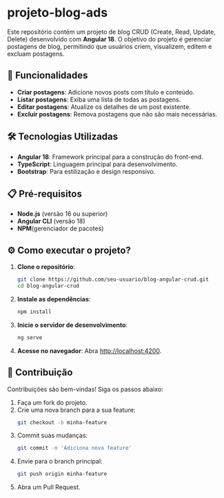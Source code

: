 # projeto-blog-ads

Este repositório contém um projeto de blog CRUD (Create, Read, Update, Delete) desenvolvido com **Angular 18**. O objetivo do projeto é gerenciar postagens de blog, permitindo que usuários criem, visualizem, editem e excluam postagens.

## 🚀 Funcionalidades

- **Criar postagens**: Adicione novos posts com título e conteúdo.
- **Listar postagens**: Exiba uma lista de todas as postagens.
- **Editar postagens**: Atualize os detalhes de um post existente.
- **Excluir postagens**: Remova postagens que não são mais necessárias.

## 🛠️ Tecnologias Utilizadas

- **Angular 18**: Framework principal para a construção do front-end.
- **TypeScript**: Linguagem principal para desenvolvimento.
- **Bootstrap**: Para estilização e design responsivo.

## 📋 Pré-requisitos

- **Node.js** (versão 16 ou superior)
- **Angular CLI** (versão 18)
- **NPM**(gerenciador de pacotes)

## ⚙️ Como executar o projeto?

1. **Clone o repositório**:
   ```bash
   git clone https://github.com/seu-usuario/blog-angular-crud.git
   cd blog-angular-crud
   ```

2. **Instale as dependências**:
   ```bash
   npm install
   ```

3. **Inicie o servidor de desenvolvimento**:
   ```bash
   ng serve
   ```

4. **Acesse no navegador**:
   Abra [http://localhost:4200](http://localhost:4200).


## 🤝 Contribuição

Contribuições são bem-vindas! Siga os passos abaixo:

1. Faça um fork do projeto.
2. Crie uma nova branch para a sua feature:
   ```bash
   git checkout -b minha-feature
   ```
3. Commit suas mudanças:
   ```bash
   git commit -m 'Adiciona nova feature'
   ```
4. Envie para o branch principal:
   ```bash
   git push origin minha-feature
   ```
5. Abra um Pull Request.
